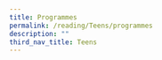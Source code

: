 ```yaml
---
title: Programmes
permalink: /reading/Teens/programmes
description: ""
third_nav_title: Teens
---
```

